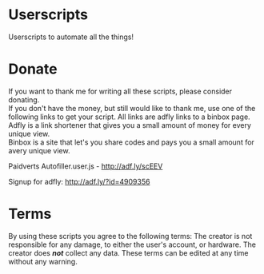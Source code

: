 Userscripts
============

Userscripts to automate all the things!  


Donate
============

If you want to thank me for writing all these scripts, please consider donating.  
If you don't have the money, but still would like to thank me, use one of the following links to get your script. All links are adfly links to a binbox page.  
Adfly is a link shortener that gives you a small amount of money for every unique view.  
Binbox is a site that let's you share codes and pays you a small amount for avery unique view.


Paidverts Autofiller.user.js - http://adf.ly/scEEV

Signup for adfly: http://adf.ly/?id=4909356  

Terms
============

By using these scripts you agree to the following terms:
The creator is not responsible for any damage, to either the user's account, or hardware.
The creator does ***not*** collect any data.
These terms can be edited at any time without any warning.
